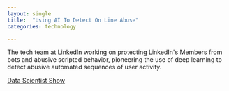 ```yaml
---
layout: single
title:  "Using AI To Detect On Line Abuse"
categories: technology

---
```

The tech team at LinkedIn working on protecting LinkedIn's Members from bots and abusive scripted behavior, pioneering the use of deep learning to detect abusive automated sequences of user activity.

[Data Scientist Show](https://anchor.fm/thedatascientistshow/episodes/Using-AI-to-detect-online-abuse--from-physics-PhD-to-staff-ML-engineerLinkedin--persuasion-at-work-with-James-Verbus---the-data-scientist-show-035-e1i7k6v)